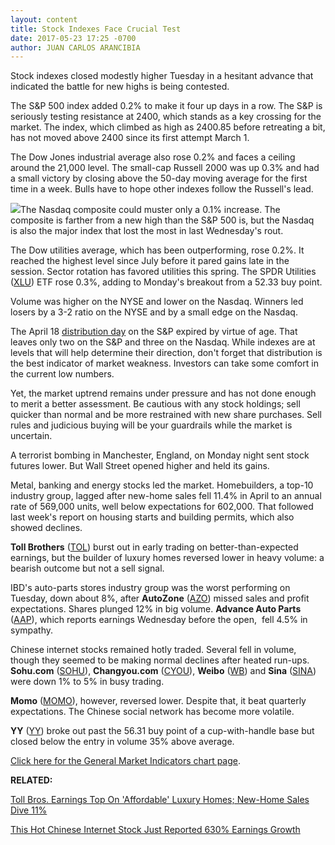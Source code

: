 ```yaml
---
layout: content
title: Stock Indexes Face Crucial Test
date: 2017-05-23 17:25 -0700
author: JUAN CARLOS ARANCIBIA
---
```








 Stock indexes closed modestly higher Tuesday in a hesitant advance that indicated the battle for new highs is being contested.


The S&P 500 index added 0.2% to make it four up days in a row. The S&P is seriously testing resistance at 2400, which stands as a key crossing for the market. The index, which climbed as high as 2400.85 before retreating a bit, has not moved above 2400 since its first attempt March 1.


The Dow Jones industrial average also rose 0.2% and faces a ceiling around the 21,000 level. The small-cap Russell 2000 was up 0.3% and had a small victory by closing above the 50-day moving average for the first time in a week. Bulls have to hope other indexes follow the Russell's lead.


![](https://www.investors.com/wp-content/uploads/2017/05/MP052317-194x300.png)The Nasdaq composite could muster only a 0.1% increase. The composite is farther from a new high than the S&P 500 is, but the Nasdaq is also the major index that lost the most in last Wednesday's rout.


The Dow utilities average, which has been outperforming, rose 0.2%. It reached the highest level since July before it pared gains late in the session. Sector rotation has favored utilities this spring. The SPDR Utilities ([XLU](https://research.investors.com/quote.aspx?symbol=XLU)) ETF rose 0.3%, adding to Monday's breakout from a 52.33 buy point.


Volume was higher on the NYSE and lower on the Nasdaq. Winners led losers by a 3-2 ratio on the NYSE and by a small edge on the Nasdaq.


The April 18 [distribution day](http://education.investors.com/lesson.aspx?id=735759&sourceid=735764) on the S&P expired by virtue of age. That leaves only two on the S&P and three on the Nasdaq. While indexes are at levels that will help determine their direction, don't forget that distribution is the best indicator of market weakness. Investors can take some comfort in the current low numbers.


Yet, the market uptrend remains under pressure and has not done enough to merit a better assessment. Be cautious with any stock holdings; sell quicker than normal and be more restrained with new share purchases. Sell rules and judicious buying will be your guardrails while the market is uncertain.


A terrorist bombing in Manchester, England, on Monday night sent stock futures lower. But Wall Street opened higher and held its gains.


Metal, banking and energy stocks led the market. Homebuilders, a top-10 industry group, lagged after new-home sales fell 11.4% in April to an annual rate of 569,000 units, well below expectations for 602,000. That followed last week's report on housing starts and building permits, which also showed declines.


**Toll Brothers** ([TOL](https://research.investors.com/quote.aspx?symbol=TOL)) burst out in early trading on better-than-expected earnings, but the builder of luxury homes reversed lower in heavy volume: a bearish outcome but not a sell signal.


IBD's auto-parts stores industry group was the worst performing on Tuesday, down about 8%, after **AutoZone** ([AZO](https://research.investors.com/quote.aspx?symbol=AZO)) missed sales and profit expectations. Shares plunged 12% in big volume. **Advance Auto Parts** ([AAP](https://research.investors.com/quote.aspx?symbol=AAP)), which reports earnings Wednesday before the open,  fell 4.5% in sympathy.


Chinese internet stocks remained hotly traded. Several fell in volume, though they seemed to be making normal declines after heated run-ups. **Sohu.com** ([SOHU](https://research.investors.com/quote.aspx?symbol=SOHU)), **Changyou.com** ([CYOU](https://research.investors.com/quote.aspx?symbol=CYOU)), **Weibo** ([WB](https://research.investors.com/quote.aspx?symbol=WB)) and **Sina** ([SINA](https://research.investors.com/quote.aspx?symbol=SINA)) were down 1% to 5% in busy trading.


**Momo** ([MOMO](https://research.investors.com/quote.aspx?symbol=MOMO)), however, reversed lower. Despite that, it beat quarterly expectations. The Chinese social network has become more volatile.


**YY** ([YY](https://research.investors.com/quote.aspx?symbol=YY)) broke out past the 56.31 buy point of a cup-with-handle base but closed below the entry in volume 35% above average.


[Click here for the General Market Indicators chart page](https://www.investors.com/wp-content/uploads/2017/05/IBD2305152849GMI.pdf).


**RELATED:**


[Toll Bros. Earnings Top On 'Affordable' Luxury Homes; New-Home Sales Dive 11%](https://www.investors.com/news/toll-bros-second-quarter-earnings-revenue-growth-top-forecasts/)


[This Hot Chinese Internet Stock Just Reported 630% Earnings Growth](https://www.investors.com/news/technology/live-video-streamer-momo-q1-earnings-revenue-jump-stock-rises/)




